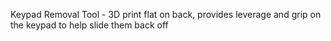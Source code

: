 Keypad Removal Tool - 3D print flat on back, provides leverage and grip on the keypad to help slide them back off
